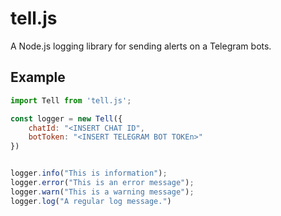 # tell.js

A Node.js logging library for sending alerts on a Telegram bots.

## Example

```js
import Tell from 'tell.js';

const logger = new Tell({
    chatId: "<INSERT CHAT ID",
    botToken: "<INSERT TELEGRAM BOT TOKEn>"
})


logger.info("This is information");
logger.error("This is an error message");
logger.warn("This is a warning message");
logger.log("A regular log message.")
```